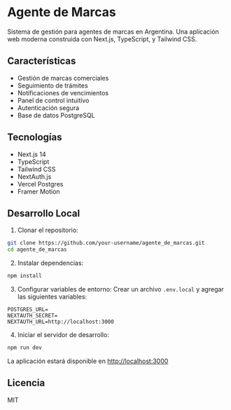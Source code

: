 # Agente de Marcas

Sistema de gestión para agentes de marcas en Argentina. Una aplicación web moderna construida con Next.js, TypeScript, y Tailwind CSS.

## Características

- Gestión de marcas comerciales
- Seguimiento de trámites
- Notificaciones de vencimientos
- Panel de control intuitivo
- Autenticación segura
- Base de datos PostgreSQL

## Tecnologías

- Next.js 14
- TypeScript
- Tailwind CSS
- NextAuth.js
- Vercel Postgres
- Framer Motion

## Desarrollo Local

1. Clonar el repositorio:
```bash
git clone https://github.com/your-username/agente_de_marcas.git
cd agente_de_marcas
```

2. Instalar dependencias:
```bash
npm install
```

3. Configurar variables de entorno:
Crear un archivo `.env.local` y agregar las siguientes variables:
```
POSTGRES_URL=
NEXTAUTH_SECRET=
NEXTAUTH_URL=http://localhost:3000
```

4. Iniciar el servidor de desarrollo:
```bash
npm run dev
```

La aplicación estará disponible en [http://localhost:3000](http://localhost:3000)

## Licencia

MIT
